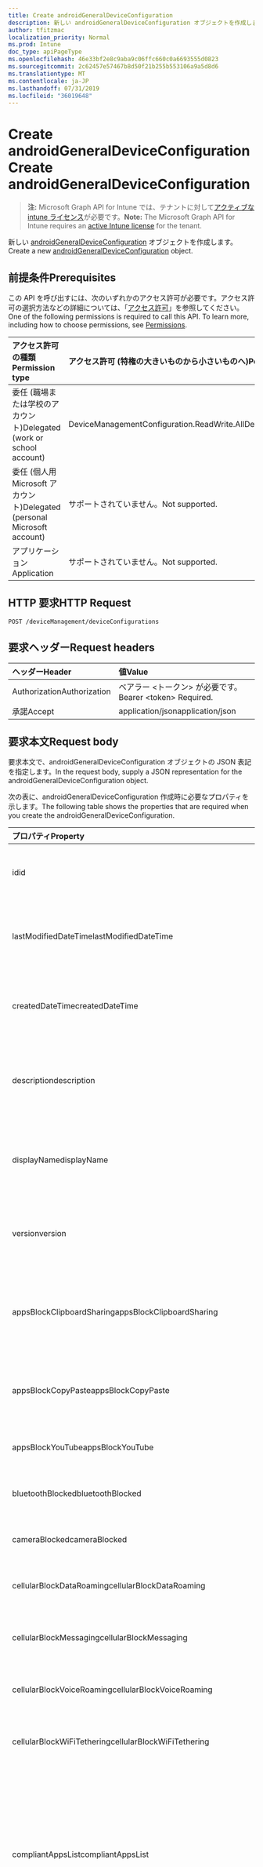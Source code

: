 ```yaml
---
title: Create androidGeneralDeviceConfiguration
description: 新しい androidGeneralDeviceConfiguration オブジェクトを作成します。
author: tfitzmac
localization_priority: Normal
ms.prod: Intune
doc_type: apiPageType
ms.openlocfilehash: 46e33bf2e8c9aba9c06ffc660c0a6693555d0823
ms.sourcegitcommit: 2c62457e57467b8d50f21b255b553106a9a5d8d6
ms.translationtype: MT
ms.contentlocale: ja-JP
ms.lasthandoff: 07/31/2019
ms.locfileid: "36019648"
---
```

# <a name="create-androidgeneraldeviceconfiguration"></a><span data-ttu-id="6b90a-103">Create androidGeneralDeviceConfiguration</span><span class="sxs-lookup"><span data-stu-id="6b90a-103">Create androidGeneralDeviceConfiguration</span></span>

> <span data-ttu-id="6b90a-104">**注:** Microsoft Graph API for Intune では、テナントに対して[アクティブな intune ライセンス](https://go.microsoft.com/fwlink/?linkid=839381)が必要です。</span><span class="sxs-lookup"><span data-stu-id="6b90a-104">**Note:** The Microsoft Graph API for Intune requires an [active Intune license](https://go.microsoft.com/fwlink/?linkid=839381) for the tenant.</span></span>

<span data-ttu-id="6b90a-105">新しい [androidGeneralDeviceConfiguration](../resources/intune-deviceconfig-androidgeneraldeviceconfiguration.md) オブジェクトを作成します。</span><span class="sxs-lookup"><span data-stu-id="6b90a-105">Create a new [androidGeneralDeviceConfiguration](../resources/intune-deviceconfig-androidgeneraldeviceconfiguration.md) object.</span></span>

## <a name="prerequisites"></a><span data-ttu-id="6b90a-106">前提条件</span><span class="sxs-lookup"><span data-stu-id="6b90a-106">Prerequisites</span></span>
<span data-ttu-id="6b90a-p101">この API を呼び出すには、次のいずれかのアクセス許可が必要です。アクセス許可の選択方法などの詳細については、「[アクセス許可](/graph/permissions-reference)」を参照してください。</span><span class="sxs-lookup"><span data-stu-id="6b90a-p101">One of the following permissions is required to call this API. To learn more, including how to choose permissions, see [Permissions](/graph/permissions-reference).</span></span>

|<span data-ttu-id="6b90a-109">アクセス許可の種類</span><span class="sxs-lookup"><span data-stu-id="6b90a-109">Permission type</span></span>|<span data-ttu-id="6b90a-110">アクセス許可 (特権の大きいものから小さいものへ)</span><span class="sxs-lookup"><span data-stu-id="6b90a-110">Permissions (from most to least privileged)</span></span>|
|:---|:---|
|<span data-ttu-id="6b90a-111">委任 (職場または学校のアカウント)</span><span class="sxs-lookup"><span data-stu-id="6b90a-111">Delegated (work or school account)</span></span>|<span data-ttu-id="6b90a-112">DeviceManagementConfiguration.ReadWrite.All</span><span class="sxs-lookup"><span data-stu-id="6b90a-112">DeviceManagementConfiguration.ReadWrite.All</span></span>|
|<span data-ttu-id="6b90a-113">委任 (個人用 Microsoft アカウント)</span><span class="sxs-lookup"><span data-stu-id="6b90a-113">Delegated (personal Microsoft account)</span></span>|<span data-ttu-id="6b90a-114">サポートされていません。</span><span class="sxs-lookup"><span data-stu-id="6b90a-114">Not supported.</span></span>|
|<span data-ttu-id="6b90a-115">アプリケーション</span><span class="sxs-lookup"><span data-stu-id="6b90a-115">Application</span></span>|<span data-ttu-id="6b90a-116">サポートされていません。</span><span class="sxs-lookup"><span data-stu-id="6b90a-116">Not supported.</span></span>|

## <a name="http-request"></a><span data-ttu-id="6b90a-117">HTTP 要求</span><span class="sxs-lookup"><span data-stu-id="6b90a-117">HTTP Request</span></span>
<!-- {
  "blockType": "ignored"
}
-->
``` http
POST /deviceManagement/deviceConfigurations
```

## <a name="request-headers"></a><span data-ttu-id="6b90a-118">要求ヘッダー</span><span class="sxs-lookup"><span data-stu-id="6b90a-118">Request headers</span></span>
|<span data-ttu-id="6b90a-119">ヘッダー</span><span class="sxs-lookup"><span data-stu-id="6b90a-119">Header</span></span>|<span data-ttu-id="6b90a-120">値</span><span class="sxs-lookup"><span data-stu-id="6b90a-120">Value</span></span>|
|:---|:---|
|<span data-ttu-id="6b90a-121">Authorization</span><span class="sxs-lookup"><span data-stu-id="6b90a-121">Authorization</span></span>|<span data-ttu-id="6b90a-122">ベアラー &lt;トークン&gt; が必要です。</span><span class="sxs-lookup"><span data-stu-id="6b90a-122">Bearer &lt;token&gt; Required.</span></span>|
|<span data-ttu-id="6b90a-123">承諾</span><span class="sxs-lookup"><span data-stu-id="6b90a-123">Accept</span></span>|<span data-ttu-id="6b90a-124">application/json</span><span class="sxs-lookup"><span data-stu-id="6b90a-124">application/json</span></span>|

## <a name="request-body"></a><span data-ttu-id="6b90a-125">要求本文</span><span class="sxs-lookup"><span data-stu-id="6b90a-125">Request body</span></span>
<span data-ttu-id="6b90a-126">要求本文で、androidGeneralDeviceConfiguration オブジェクトの JSON 表記を指定します。</span><span class="sxs-lookup"><span data-stu-id="6b90a-126">In the request body, supply a JSON representation for the androidGeneralDeviceConfiguration object.</span></span>

<span data-ttu-id="6b90a-127">次の表に、androidGeneralDeviceConfiguration 作成時に必要なプロパティを示します。</span><span class="sxs-lookup"><span data-stu-id="6b90a-127">The following table shows the properties that are required when you create the androidGeneralDeviceConfiguration.</span></span>

|<span data-ttu-id="6b90a-128">プロパティ</span><span class="sxs-lookup"><span data-stu-id="6b90a-128">Property</span></span>|<span data-ttu-id="6b90a-129">型</span><span class="sxs-lookup"><span data-stu-id="6b90a-129">Type</span></span>|<span data-ttu-id="6b90a-130">説明</span><span class="sxs-lookup"><span data-stu-id="6b90a-130">Description</span></span>|
|:---|:---|:---|
|<span data-ttu-id="6b90a-131">id</span><span class="sxs-lookup"><span data-stu-id="6b90a-131">id</span></span>|<span data-ttu-id="6b90a-132">文字列</span><span class="sxs-lookup"><span data-stu-id="6b90a-132">String</span></span>|<span data-ttu-id="6b90a-133">エンティティのキー。</span><span class="sxs-lookup"><span data-stu-id="6b90a-133">Key of the entity.</span></span> <span data-ttu-id="6b90a-134">[deviceConfiguration](../resources/intune-deviceconfig-deviceconfiguration.md) から継承します</span><span class="sxs-lookup"><span data-stu-id="6b90a-134">Inherited from [deviceConfiguration](../resources/intune-deviceconfig-deviceconfiguration.md)</span></span>|
|<span data-ttu-id="6b90a-135">lastModifiedDateTime</span><span class="sxs-lookup"><span data-stu-id="6b90a-135">lastModifiedDateTime</span></span>|<span data-ttu-id="6b90a-136">DateTimeOffset</span><span class="sxs-lookup"><span data-stu-id="6b90a-136">DateTimeOffset</span></span>|<span data-ttu-id="6b90a-137">オブジェクトの最終更新の DateTime。</span><span class="sxs-lookup"><span data-stu-id="6b90a-137">DateTime the object was last modified.</span></span> <span data-ttu-id="6b90a-138">[deviceConfiguration](../resources/intune-deviceconfig-deviceconfiguration.md) から継承します</span><span class="sxs-lookup"><span data-stu-id="6b90a-138">Inherited from [deviceConfiguration](../resources/intune-deviceconfig-deviceconfiguration.md)</span></span>|
|<span data-ttu-id="6b90a-139">createdDateTime</span><span class="sxs-lookup"><span data-stu-id="6b90a-139">createdDateTime</span></span>|<span data-ttu-id="6b90a-140">DateTimeOffset</span><span class="sxs-lookup"><span data-stu-id="6b90a-140">DateTimeOffset</span></span>|<span data-ttu-id="6b90a-141">オブジェクトが作成された DateTime。</span><span class="sxs-lookup"><span data-stu-id="6b90a-141">DateTime the object was created.</span></span> <span data-ttu-id="6b90a-142">[deviceConfiguration](../resources/intune-deviceconfig-deviceconfiguration.md) から継承します</span><span class="sxs-lookup"><span data-stu-id="6b90a-142">Inherited from [deviceConfiguration](../resources/intune-deviceconfig-deviceconfiguration.md)</span></span>|
|<span data-ttu-id="6b90a-143">description</span><span class="sxs-lookup"><span data-stu-id="6b90a-143">description</span></span>|<span data-ttu-id="6b90a-144">String</span><span class="sxs-lookup"><span data-stu-id="6b90a-144">String</span></span>|<span data-ttu-id="6b90a-145">管理者が指定した、デバイス構成についての説明。</span><span class="sxs-lookup"><span data-stu-id="6b90a-145">Admin provided description of the Device Configuration.</span></span> <span data-ttu-id="6b90a-146">[deviceConfiguration](../resources/intune-deviceconfig-deviceconfiguration.md) から継承します</span><span class="sxs-lookup"><span data-stu-id="6b90a-146">Inherited from [deviceConfiguration](../resources/intune-deviceconfig-deviceconfiguration.md)</span></span>|
|<span data-ttu-id="6b90a-147">displayName</span><span class="sxs-lookup"><span data-stu-id="6b90a-147">displayName</span></span>|<span data-ttu-id="6b90a-148">String</span><span class="sxs-lookup"><span data-stu-id="6b90a-148">String</span></span>|<span data-ttu-id="6b90a-149">管理者が指定した、デバイス構成の名前。</span><span class="sxs-lookup"><span data-stu-id="6b90a-149">Admin provided name of the device configuration.</span></span> <span data-ttu-id="6b90a-150">[deviceConfiguration](../resources/intune-deviceconfig-deviceconfiguration.md) から継承します</span><span class="sxs-lookup"><span data-stu-id="6b90a-150">Inherited from [deviceConfiguration](../resources/intune-deviceconfig-deviceconfiguration.md)</span></span>|
|<span data-ttu-id="6b90a-151">version</span><span class="sxs-lookup"><span data-stu-id="6b90a-151">version</span></span>|<span data-ttu-id="6b90a-152">Int32</span><span class="sxs-lookup"><span data-stu-id="6b90a-152">Int32</span></span>|<span data-ttu-id="6b90a-153">デバイス構成のバージョン。</span><span class="sxs-lookup"><span data-stu-id="6b90a-153">Version of the device configuration.</span></span> <span data-ttu-id="6b90a-154">[deviceConfiguration](../resources/intune-deviceconfig-deviceconfiguration.md) から継承します</span><span class="sxs-lookup"><span data-stu-id="6b90a-154">Inherited from [deviceConfiguration](../resources/intune-deviceconfig-deviceconfiguration.md)</span></span>|
|<span data-ttu-id="6b90a-155">appsBlockClipboardSharing</span><span class="sxs-lookup"><span data-stu-id="6b90a-155">appsBlockClipboardSharing</span></span>|<span data-ttu-id="6b90a-156">Boolean</span><span class="sxs-lookup"><span data-stu-id="6b90a-156">Boolean</span></span>|<span data-ttu-id="6b90a-157">アプリケーション間でコピー/貼り付けを行うためのクリップボードの共有をブロックするかどうかを示します。</span><span class="sxs-lookup"><span data-stu-id="6b90a-157">Indicates whether or not to block clipboard sharing to copy and paste between applications.</span></span>|
|<span data-ttu-id="6b90a-158">appsBlockCopyPaste</span><span class="sxs-lookup"><span data-stu-id="6b90a-158">appsBlockCopyPaste</span></span>|<span data-ttu-id="6b90a-159">Boolean</span><span class="sxs-lookup"><span data-stu-id="6b90a-159">Boolean</span></span>|<span data-ttu-id="6b90a-160">アプリケーション内でのコピー/貼り付けをブロックするかどうかを示します。</span><span class="sxs-lookup"><span data-stu-id="6b90a-160">Indicates whether or not to block copy and paste within applications.</span></span>|
|<span data-ttu-id="6b90a-161">appsBlockYouTube</span><span class="sxs-lookup"><span data-stu-id="6b90a-161">appsBlockYouTube</span></span>|<span data-ttu-id="6b90a-162">Boolean</span><span class="sxs-lookup"><span data-stu-id="6b90a-162">Boolean</span></span>|<span data-ttu-id="6b90a-163">YouTube アプリをブロックするかどうかを示します。</span><span class="sxs-lookup"><span data-stu-id="6b90a-163">Indicates whether or not to block the YouTube app.</span></span>|
|<span data-ttu-id="6b90a-164">bluetoothBlocked</span><span class="sxs-lookup"><span data-stu-id="6b90a-164">bluetoothBlocked</span></span>|<span data-ttu-id="6b90a-165">Boolean</span><span class="sxs-lookup"><span data-stu-id="6b90a-165">Boolean</span></span>|<span data-ttu-id="6b90a-166">Bluetooth をブロックするかどうかを示します。</span><span class="sxs-lookup"><span data-stu-id="6b90a-166">Indicates whether or not to block Bluetooth.</span></span>|
|<span data-ttu-id="6b90a-167">cameraBlocked</span><span class="sxs-lookup"><span data-stu-id="6b90a-167">cameraBlocked</span></span>|<span data-ttu-id="6b90a-168">Boolean</span><span class="sxs-lookup"><span data-stu-id="6b90a-168">Boolean</span></span>|<span data-ttu-id="6b90a-169">カメラの使用を禁止するかどうかを示します。</span><span class="sxs-lookup"><span data-stu-id="6b90a-169">Indicates whether or not to block the use of the camera.</span></span>|
|<span data-ttu-id="6b90a-170">cellularBlockDataRoaming</span><span class="sxs-lookup"><span data-stu-id="6b90a-170">cellularBlockDataRoaming</span></span>|<span data-ttu-id="6b90a-171">Boolean</span><span class="sxs-lookup"><span data-stu-id="6b90a-171">Boolean</span></span>|<span data-ttu-id="6b90a-172">データ ローミングをブロックするかどうかを示します。</span><span class="sxs-lookup"><span data-stu-id="6b90a-172">Indicates whether or not to block data roaming.</span></span>|
|<span data-ttu-id="6b90a-173">cellularBlockMessaging</span><span class="sxs-lookup"><span data-stu-id="6b90a-173">cellularBlockMessaging</span></span>|<span data-ttu-id="6b90a-174">Boolean</span><span class="sxs-lookup"><span data-stu-id="6b90a-174">Boolean</span></span>|<span data-ttu-id="6b90a-175">SMS/MMS メッセージングをブロックするかどうかを示します。</span><span class="sxs-lookup"><span data-stu-id="6b90a-175">Indicates whether or not to block SMS/MMS messaging.</span></span>|
|<span data-ttu-id="6b90a-176">cellularBlockVoiceRoaming</span><span class="sxs-lookup"><span data-stu-id="6b90a-176">cellularBlockVoiceRoaming</span></span>|<span data-ttu-id="6b90a-177">Boolean</span><span class="sxs-lookup"><span data-stu-id="6b90a-177">Boolean</span></span>|<span data-ttu-id="6b90a-178">音声通話ローミングをブロックするかどうかを示します。</span><span class="sxs-lookup"><span data-stu-id="6b90a-178">Indicates whether or not to block voice roaming.</span></span>|
|<span data-ttu-id="6b90a-179">cellularBlockWiFiTethering</span><span class="sxs-lookup"><span data-stu-id="6b90a-179">cellularBlockWiFiTethering</span></span>|<span data-ttu-id="6b90a-180">Boolean</span><span class="sxs-lookup"><span data-stu-id="6b90a-180">Boolean</span></span>|<span data-ttu-id="6b90a-181">Wi-Fi テザリングの同期をブロックするかどうかを示します。</span><span class="sxs-lookup"><span data-stu-id="6b90a-181">Indicates whether or not to block syncing Wi-Fi tethering.</span></span>|
|<span data-ttu-id="6b90a-182">compliantAppsList</span><span class="sxs-lookup"><span data-stu-id="6b90a-182">compliantAppsList</span></span>|<span data-ttu-id="6b90a-183">[appListItem](../resources/intune-deviceconfig-applistitem.md) コレクション</span><span class="sxs-lookup"><span data-stu-id="6b90a-183">[appListItem](../resources/intune-deviceconfig-applistitem.md) collection</span></span>|<span data-ttu-id="6b90a-184">コンプライアンス内のアプリのリスト (CompliantAppListType によって制御される、許可リストまたは禁止リスト)。</span><span class="sxs-lookup"><span data-stu-id="6b90a-184">List of apps in the compliance (either allow list or block list, controlled by CompliantAppListType).</span></span> <span data-ttu-id="6b90a-185">このコレクションには、最大で 10000 個の要素を含めることができます。</span><span class="sxs-lookup"><span data-stu-id="6b90a-185">This collection can contain a maximum of 10000 elements.</span></span>|
|<span data-ttu-id="6b90a-186">compliantAppListType</span><span class="sxs-lookup"><span data-stu-id="6b90a-186">compliantAppListType</span></span>|[<span data-ttu-id="6b90a-187">アプライアンスの種類</span><span class="sxs-lookup"><span data-stu-id="6b90a-187">appListType</span></span>](../resources/intune-deviceconfig-applisttype.md)|<span data-ttu-id="6b90a-188">CompliantAppsList 内にあるリストの種類。</span><span class="sxs-lookup"><span data-stu-id="6b90a-188">Type of list that is in the CompliantAppsList.</span></span> <span data-ttu-id="6b90a-189">可能な値は、`none`、`appsInListCompliant`、`appsNotInListCompliant` です。</span><span class="sxs-lookup"><span data-stu-id="6b90a-189">Possible values are: `none`, `appsInListCompliant`, `appsNotInListCompliant`.</span></span>|
|<span data-ttu-id="6b90a-190">diagnosticDataBlockSubmission</span><span class="sxs-lookup"><span data-stu-id="6b90a-190">diagnosticDataBlockSubmission</span></span>|<span data-ttu-id="6b90a-191">Boolean</span><span class="sxs-lookup"><span data-stu-id="6b90a-191">Boolean</span></span>|<span data-ttu-id="6b90a-192">診断データの送信をブロックするかどうかを示します。</span><span class="sxs-lookup"><span data-stu-id="6b90a-192">Indicates whether or not to block diagnostic data submission.</span></span>|
|<span data-ttu-id="6b90a-193">locationServicesBlocked</span><span class="sxs-lookup"><span data-stu-id="6b90a-193">locationServicesBlocked</span></span>|<span data-ttu-id="6b90a-194">Boolean</span><span class="sxs-lookup"><span data-stu-id="6b90a-194">Boolean</span></span>|<span data-ttu-id="6b90a-195">位置情報サービスをブロックするかどうかを示します。</span><span class="sxs-lookup"><span data-stu-id="6b90a-195">Indicates whether or not to block location services.</span></span>|
|<span data-ttu-id="6b90a-196">googleAccountBlockAutoSync</span><span class="sxs-lookup"><span data-stu-id="6b90a-196">googleAccountBlockAutoSync</span></span>|<span data-ttu-id="6b90a-197">Boolean</span><span class="sxs-lookup"><span data-stu-id="6b90a-197">Boolean</span></span>|<span data-ttu-id="6b90a-198">Google アカウントの自動同期をブロックするかどうかを示します。</span><span class="sxs-lookup"><span data-stu-id="6b90a-198">Indicates whether or not to block Google account auto sync.</span></span>|
|<span data-ttu-id="6b90a-199">googlePlayStoreBlocked</span><span class="sxs-lookup"><span data-stu-id="6b90a-199">googlePlayStoreBlocked</span></span>|<span data-ttu-id="6b90a-200">Boolean</span><span class="sxs-lookup"><span data-stu-id="6b90a-200">Boolean</span></span>|<span data-ttu-id="6b90a-201">Google Play ストアをブロックするかどうかを示します。</span><span class="sxs-lookup"><span data-stu-id="6b90a-201">Indicates whether or not to block the Google Play store.</span></span>|
|<span data-ttu-id="6b90a-202">kioskModeBlockSleepButton</span><span class="sxs-lookup"><span data-stu-id="6b90a-202">kioskModeBlockSleepButton</span></span>|<span data-ttu-id="6b90a-203">Boolean</span><span class="sxs-lookup"><span data-stu-id="6b90a-203">Boolean</span></span>|<span data-ttu-id="6b90a-204">キオスク モード中に画面スリープ ボタンをブロックするかどうかを示します。</span><span class="sxs-lookup"><span data-stu-id="6b90a-204">Indicates whether or not to block the screen sleep button while in Kiosk Mode.</span></span>|
|<span data-ttu-id="6b90a-205">kioskModeBlockVolumeButtons</span><span class="sxs-lookup"><span data-stu-id="6b90a-205">kioskModeBlockVolumeButtons</span></span>|<span data-ttu-id="6b90a-206">Boolean</span><span class="sxs-lookup"><span data-stu-id="6b90a-206">Boolean</span></span>|<span data-ttu-id="6b90a-207">キオスク モード中にボリューム ボタンをブロックするかどうかを示します。</span><span class="sxs-lookup"><span data-stu-id="6b90a-207">Indicates whether or not to block the volume buttons while in Kiosk Mode.</span></span>|
|<span data-ttu-id="6b90a-208">kioskModeApps</span><span class="sxs-lookup"><span data-stu-id="6b90a-208">kioskModeApps</span></span>|<span data-ttu-id="6b90a-209">[appListItem](../resources/intune-deviceconfig-applistitem.md) コレクション</span><span class="sxs-lookup"><span data-stu-id="6b90a-209">[appListItem](../resources/intune-deviceconfig-applistitem.md) collection</span></span>|<span data-ttu-id="6b90a-210">デバイスがキオスク モードのときに実行できるアプリのリスト。</span><span class="sxs-lookup"><span data-stu-id="6b90a-210">A list of apps that will be allowed to run when the device is in Kiosk Mode.</span></span> <span data-ttu-id="6b90a-211">このコレクションには、最大で 500 個の要素を含めることができます。</span><span class="sxs-lookup"><span data-stu-id="6b90a-211">This collection can contain a maximum of 500 elements.</span></span>|
|<span data-ttu-id="6b90a-212">nfcBlocked</span><span class="sxs-lookup"><span data-stu-id="6b90a-212">nfcBlocked</span></span>|<span data-ttu-id="6b90a-213">Boolean</span><span class="sxs-lookup"><span data-stu-id="6b90a-213">Boolean</span></span>|<span data-ttu-id="6b90a-214">近距離無線通信をブロックするかどうかを示します。</span><span class="sxs-lookup"><span data-stu-id="6b90a-214">Indicates whether or not to block Near-Field Communication.</span></span>|
|<span data-ttu-id="6b90a-215">passwordBlockFingerprintUnlock</span><span class="sxs-lookup"><span data-stu-id="6b90a-215">passwordBlockFingerprintUnlock</span></span>|<span data-ttu-id="6b90a-216">Boolean</span><span class="sxs-lookup"><span data-stu-id="6b90a-216">Boolean</span></span>|<span data-ttu-id="6b90a-217">指紋によるロック解除を禁止するかどうかを示します。</span><span class="sxs-lookup"><span data-stu-id="6b90a-217">Indicates whether or not to block fingerprint unlock.</span></span>|
|<span data-ttu-id="6b90a-218">passwordBlockTrustAgents</span><span class="sxs-lookup"><span data-stu-id="6b90a-218">passwordBlockTrustAgents</span></span>|<span data-ttu-id="6b90a-219">Boolean</span><span class="sxs-lookup"><span data-stu-id="6b90a-219">Boolean</span></span>|<span data-ttu-id="6b90a-220">Smart Lock や他の信頼エージェントをブロックするかどうかを示します。</span><span class="sxs-lookup"><span data-stu-id="6b90a-220">Indicates whether or not to block Smart Lock and other trust agents.</span></span>|
|<span data-ttu-id="6b90a-221">passwordExpirationDays</span><span class="sxs-lookup"><span data-stu-id="6b90a-221">passwordExpirationDays</span></span>|<span data-ttu-id="6b90a-222">Int32</span><span class="sxs-lookup"><span data-stu-id="6b90a-222">Int32</span></span>|<span data-ttu-id="6b90a-223">パスワードの有効期限が切れるまでの日数。</span><span class="sxs-lookup"><span data-stu-id="6b90a-223">Number of days before the password expires.</span></span> <span data-ttu-id="6b90a-224">有効な値は 1 から 365 までです</span><span class="sxs-lookup"><span data-stu-id="6b90a-224">Valid values 1 to 365</span></span>|
|<span data-ttu-id="6b90a-225">passwordMinimumLength</span><span class="sxs-lookup"><span data-stu-id="6b90a-225">passwordMinimumLength</span></span>|<span data-ttu-id="6b90a-226">Int32</span><span class="sxs-lookup"><span data-stu-id="6b90a-226">Int32</span></span>|<span data-ttu-id="6b90a-227">パスワードの最小の長さ。</span><span class="sxs-lookup"><span data-stu-id="6b90a-227">Minimum length of passwords.</span></span> <span data-ttu-id="6b90a-228">有効な値は 4 から 16 までです</span><span class="sxs-lookup"><span data-stu-id="6b90a-228">Valid values 4 to 16</span></span>|
|<span data-ttu-id="6b90a-229">passwordMinutesOfInactivityBeforeScreenTimeout</span><span class="sxs-lookup"><span data-stu-id="6b90a-229">passwordMinutesOfInactivityBeforeScreenTimeout</span></span>|<span data-ttu-id="6b90a-230">Int32</span><span class="sxs-lookup"><span data-stu-id="6b90a-230">Int32</span></span>|<span data-ttu-id="6b90a-231">画面がタイムアウトになるまでの非アクティブ時間 (分)。</span><span class="sxs-lookup"><span data-stu-id="6b90a-231">Minutes of inactivity before the screen times out.</span></span>|
|<span data-ttu-id="6b90a-232">passwordPreviousPasswordBlockCount</span><span class="sxs-lookup"><span data-stu-id="6b90a-232">passwordPreviousPasswordBlockCount</span></span>|<span data-ttu-id="6b90a-233">Int32</span><span class="sxs-lookup"><span data-stu-id="6b90a-233">Int32</span></span>|<span data-ttu-id="6b90a-234">ブロックする、以前のパスワードの数。</span><span class="sxs-lookup"><span data-stu-id="6b90a-234">Number of previous passwords to block.</span></span> <span data-ttu-id="6b90a-235">有効な値は 0 から 24 までです</span><span class="sxs-lookup"><span data-stu-id="6b90a-235">Valid values 0 to 24</span></span>|
|<span data-ttu-id="6b90a-236">passwordSignInFailureCountBeforeFactoryReset</span><span class="sxs-lookup"><span data-stu-id="6b90a-236">passwordSignInFailureCountBeforeFactoryReset</span></span>|<span data-ttu-id="6b90a-237">Int32</span><span class="sxs-lookup"><span data-stu-id="6b90a-237">Int32</span></span>|<span data-ttu-id="6b90a-238">出荷時の設定にリセットされるまでの、失敗が許可されるサインインの回数。</span><span class="sxs-lookup"><span data-stu-id="6b90a-238">Number of sign in failures allowed before factory reset.</span></span> <span data-ttu-id="6b90a-239">有効な値は1から16までです</span><span class="sxs-lookup"><span data-stu-id="6b90a-239">Valid values 1 to 16</span></span>|
|<span data-ttu-id="6b90a-240">passwordRequiredType</span><span class="sxs-lookup"><span data-stu-id="6b90a-240">passwordRequiredType</span></span>|[<span data-ttu-id="6b90a-241">androidRequiredPasswordType</span><span class="sxs-lookup"><span data-stu-id="6b90a-241">androidRequiredPasswordType</span></span>](../resources/intune-deviceconfig-androidrequiredpasswordtype.md)|<span data-ttu-id="6b90a-242">必要なパスワードの種類。</span><span class="sxs-lookup"><span data-stu-id="6b90a-242">Type of password that is required.</span></span> <span data-ttu-id="6b90a-243">可能な値は、`deviceDefault`、`alphabetic`、`alphanumeric`、`alphanumericWithSymbols`、`lowSecurityBiometric`、`numeric`、`numericComplex`、`any` です。</span><span class="sxs-lookup"><span data-stu-id="6b90a-243">Possible values are: `deviceDefault`, `alphabetic`, `alphanumeric`, `alphanumericWithSymbols`, `lowSecurityBiometric`, `numeric`, `numericComplex`, `any`.</span></span>|
|<span data-ttu-id="6b90a-244">passwordRequired</span><span class="sxs-lookup"><span data-stu-id="6b90a-244">passwordRequired</span></span>|<span data-ttu-id="6b90a-245">Boolean</span><span class="sxs-lookup"><span data-stu-id="6b90a-245">Boolean</span></span>|<span data-ttu-id="6b90a-246">パスワードを要求するかどうかを指定します。</span><span class="sxs-lookup"><span data-stu-id="6b90a-246">Indicates whether or not to require a password.</span></span>|
|<span data-ttu-id="6b90a-247">powerOffBlocked</span><span class="sxs-lookup"><span data-stu-id="6b90a-247">powerOffBlocked</span></span>|<span data-ttu-id="6b90a-248">Boolean</span><span class="sxs-lookup"><span data-stu-id="6b90a-248">Boolean</span></span>|<span data-ttu-id="6b90a-249">デバイスの電源オフをブロックするかどうかを示します。</span><span class="sxs-lookup"><span data-stu-id="6b90a-249">Indicates whether or not to block powering off the device.</span></span>|
|<span data-ttu-id="6b90a-250">factoryResetBlocked</span><span class="sxs-lookup"><span data-stu-id="6b90a-250">factoryResetBlocked</span></span>|<span data-ttu-id="6b90a-251">Boolean</span><span class="sxs-lookup"><span data-stu-id="6b90a-251">Boolean</span></span>|<span data-ttu-id="6b90a-252">ユーザーが出荷時の設定にリセットできないようにするかどうかを示します。</span><span class="sxs-lookup"><span data-stu-id="6b90a-252">Indicates whether or not to block user performing a factory reset.</span></span>|
|<span data-ttu-id="6b90a-253">screenCaptureBlocked</span><span class="sxs-lookup"><span data-stu-id="6b90a-253">screenCaptureBlocked</span></span>|<span data-ttu-id="6b90a-254">Boolean</span><span class="sxs-lookup"><span data-stu-id="6b90a-254">Boolean</span></span>|<span data-ttu-id="6b90a-255">スクリーンショットを禁止するかどうかを示します。</span><span class="sxs-lookup"><span data-stu-id="6b90a-255">Indicates whether or not to block screenshots.</span></span>|
|<span data-ttu-id="6b90a-256">deviceSharingAllowed</span><span class="sxs-lookup"><span data-stu-id="6b90a-256">deviceSharingAllowed</span></span>|<span data-ttu-id="6b90a-257">Boolean</span><span class="sxs-lookup"><span data-stu-id="6b90a-257">Boolean</span></span>|<span data-ttu-id="6b90a-258">デバイスの共有モードを許可するかどうかを示します。</span><span class="sxs-lookup"><span data-stu-id="6b90a-258">Indicates whether or not to allow device sharing mode.</span></span>|
|<span data-ttu-id="6b90a-259">storageBlockGoogleBackup</span><span class="sxs-lookup"><span data-stu-id="6b90a-259">storageBlockGoogleBackup</span></span>|<span data-ttu-id="6b90a-260">Boolean</span><span class="sxs-lookup"><span data-stu-id="6b90a-260">Boolean</span></span>|<span data-ttu-id="6b90a-261">Google バックアップを禁止するかどうかを示します。</span><span class="sxs-lookup"><span data-stu-id="6b90a-261">Indicates whether or not to block Google Backup.</span></span>|
|<span data-ttu-id="6b90a-262">storageBlockRemovableStorage</span><span class="sxs-lookup"><span data-stu-id="6b90a-262">storageBlockRemovableStorage</span></span>|<span data-ttu-id="6b90a-263">Boolean</span><span class="sxs-lookup"><span data-stu-id="6b90a-263">Boolean</span></span>|<span data-ttu-id="6b90a-264">リムーバブル記憶域の使用を禁止するかどうかを示します。</span><span class="sxs-lookup"><span data-stu-id="6b90a-264">Indicates whether or not to block removable storage usage.</span></span>|
|<span data-ttu-id="6b90a-265">storageRequireDeviceEncryption</span><span class="sxs-lookup"><span data-stu-id="6b90a-265">storageRequireDeviceEncryption</span></span>|<span data-ttu-id="6b90a-266">Boolean</span><span class="sxs-lookup"><span data-stu-id="6b90a-266">Boolean</span></span>|<span data-ttu-id="6b90a-267">デバイスの暗号化が必要かどうかを示します。</span><span class="sxs-lookup"><span data-stu-id="6b90a-267">Indicates whether or not to require device encryption.</span></span>|
|<span data-ttu-id="6b90a-268">storageRequireRemovableStorageEncryption</span><span class="sxs-lookup"><span data-stu-id="6b90a-268">storageRequireRemovableStorageEncryption</span></span>|<span data-ttu-id="6b90a-269">Boolean</span><span class="sxs-lookup"><span data-stu-id="6b90a-269">Boolean</span></span>|<span data-ttu-id="6b90a-270">リムーバブル記憶域の暗号化が必要かどうかを示します。</span><span class="sxs-lookup"><span data-stu-id="6b90a-270">Indicates whether or not to require removable storage encryption.</span></span>|
|<span data-ttu-id="6b90a-271">voiceAssistantBlocked</span><span class="sxs-lookup"><span data-stu-id="6b90a-271">voiceAssistantBlocked</span></span>|<span data-ttu-id="6b90a-272">Boolean</span><span class="sxs-lookup"><span data-stu-id="6b90a-272">Boolean</span></span>|<span data-ttu-id="6b90a-273">音声アシスタントの使用を禁止するかどうかを示します。</span><span class="sxs-lookup"><span data-stu-id="6b90a-273">Indicates whether or not to block the use of the Voice Assistant.</span></span>|
|<span data-ttu-id="6b90a-274">voiceDialingBlocked</span><span class="sxs-lookup"><span data-stu-id="6b90a-274">voiceDialingBlocked</span></span>|<span data-ttu-id="6b90a-275">Boolean</span><span class="sxs-lookup"><span data-stu-id="6b90a-275">Boolean</span></span>|<span data-ttu-id="6b90a-276">音声ダイヤルをブロックするかどうかを示します。</span><span class="sxs-lookup"><span data-stu-id="6b90a-276">Indicates whether or not to block voice dialing.</span></span>|
|<span data-ttu-id="6b90a-277">webBrowserBlockPopups</span><span class="sxs-lookup"><span data-stu-id="6b90a-277">webBrowserBlockPopups</span></span>|<span data-ttu-id="6b90a-278">Boolean</span><span class="sxs-lookup"><span data-stu-id="6b90a-278">Boolean</span></span>|<span data-ttu-id="6b90a-279">Web ブラウザー内のポップアップをブロックするかどうかを示します。</span><span class="sxs-lookup"><span data-stu-id="6b90a-279">Indicates whether or not to block popups within the web browser.</span></span>|
|<span data-ttu-id="6b90a-280">webBrowserBlockAutofill</span><span class="sxs-lookup"><span data-stu-id="6b90a-280">webBrowserBlockAutofill</span></span>|<span data-ttu-id="6b90a-281">Boolean</span><span class="sxs-lookup"><span data-stu-id="6b90a-281">Boolean</span></span>|<span data-ttu-id="6b90a-282">Web ブラウザーの自動塗りつぶし機能をブロックするかどうかを示します。</span><span class="sxs-lookup"><span data-stu-id="6b90a-282">Indicates whether or not to block the web browser's auto fill feature.</span></span>|
|<span data-ttu-id="6b90a-283">webBrowserBlockJavaScript</span><span class="sxs-lookup"><span data-stu-id="6b90a-283">webBrowserBlockJavaScript</span></span>|<span data-ttu-id="6b90a-284">Boolean</span><span class="sxs-lookup"><span data-stu-id="6b90a-284">Boolean</span></span>|<span data-ttu-id="6b90a-285">Web ブラウザー内の JavaScript をブロックするかどうかを示します。</span><span class="sxs-lookup"><span data-stu-id="6b90a-285">Indicates whether or not to block JavaScript within the web browser.</span></span>|
|<span data-ttu-id="6b90a-286">webBrowserBlocked</span><span class="sxs-lookup"><span data-stu-id="6b90a-286">webBrowserBlocked</span></span>|<span data-ttu-id="6b90a-287">Boolean</span><span class="sxs-lookup"><span data-stu-id="6b90a-287">Boolean</span></span>|<span data-ttu-id="6b90a-288">Web ブラウザーをブロックするかどうかを示します。</span><span class="sxs-lookup"><span data-stu-id="6b90a-288">Indicates whether or not to block the web browser.</span></span>|
|<span data-ttu-id="6b90a-289">webBrowserCookieSettings</span><span class="sxs-lookup"><span data-stu-id="6b90a-289">webBrowserCookieSettings</span></span>|[<span data-ttu-id="6b90a-290">webBrowserCookieSettings</span><span class="sxs-lookup"><span data-stu-id="6b90a-290">webBrowserCookieSettings</span></span>](../resources/intune-deviceconfig-webbrowsercookiesettings.md)|<span data-ttu-id="6b90a-291">Web ブラウザー内の Cookie の設定。</span><span class="sxs-lookup"><span data-stu-id="6b90a-291">Cookie settings within the web browser.</span></span> <span data-ttu-id="6b90a-292">可能な値は、`browserDefault`、`blockAlways`、`allowCurrentWebSite`、`allowFromWebsitesVisited`、`allowAlways` です。</span><span class="sxs-lookup"><span data-stu-id="6b90a-292">Possible values are: `browserDefault`, `blockAlways`, `allowCurrentWebSite`, `allowFromWebsitesVisited`, `allowAlways`.</span></span>|
|<span data-ttu-id="6b90a-293">wiFiBlocked</span><span class="sxs-lookup"><span data-stu-id="6b90a-293">wiFiBlocked</span></span>|<span data-ttu-id="6b90a-294">Boolean</span><span class="sxs-lookup"><span data-stu-id="6b90a-294">Boolean</span></span>|<span data-ttu-id="6b90a-295">Wi-Fi の同期をブロックするかどうかを示します。</span><span class="sxs-lookup"><span data-stu-id="6b90a-295">Indicates whether or not to block syncing Wi-Fi.</span></span>|
|<span data-ttu-id="6b90a-296">appsInstallAllowList</span><span class="sxs-lookup"><span data-stu-id="6b90a-296">appsInstallAllowList</span></span>|<span data-ttu-id="6b90a-297">[appListItem](../resources/intune-deviceconfig-applistitem.md) コレクション</span><span class="sxs-lookup"><span data-stu-id="6b90a-297">[appListItem](../resources/intune-deviceconfig-applistitem.md) collection</span></span>|<span data-ttu-id="6b90a-298">KNOX デバイス上にインストールできるアプリのリスト。</span><span class="sxs-lookup"><span data-stu-id="6b90a-298">List of apps which can be installed on the KNOX device.</span></span> <span data-ttu-id="6b90a-299">このコレクションには、最大で 500 個の要素を含めることができます。</span><span class="sxs-lookup"><span data-stu-id="6b90a-299">This collection can contain a maximum of 500 elements.</span></span>|
|<span data-ttu-id="6b90a-300">appsLaunchBlockList</span><span class="sxs-lookup"><span data-stu-id="6b90a-300">appsLaunchBlockList</span></span>|<span data-ttu-id="6b90a-301">[appListItem](../resources/intune-deviceconfig-applistitem.md) コレクション</span><span class="sxs-lookup"><span data-stu-id="6b90a-301">[appListItem](../resources/intune-deviceconfig-applistitem.md) collection</span></span>|<span data-ttu-id="6b90a-302">KNOX デバイス上での起動がブロックされているアプリのリスト。</span><span class="sxs-lookup"><span data-stu-id="6b90a-302">List of apps which are blocked from being launched on the KNOX device.</span></span> <span data-ttu-id="6b90a-303">このコレクションには、最大で 500 個の要素を含めることができます。</span><span class="sxs-lookup"><span data-stu-id="6b90a-303">This collection can contain a maximum of 500 elements.</span></span>|
|<span data-ttu-id="6b90a-304">appsHideList</span><span class="sxs-lookup"><span data-stu-id="6b90a-304">appsHideList</span></span>|<span data-ttu-id="6b90a-305">[appListItem](../resources/intune-deviceconfig-applistitem.md) コレクション</span><span class="sxs-lookup"><span data-stu-id="6b90a-305">[appListItem](../resources/intune-deviceconfig-applistitem.md) collection</span></span>|<span data-ttu-id="6b90a-306">KNOX デバイス上で非表示にするアプリのリスト。</span><span class="sxs-lookup"><span data-stu-id="6b90a-306">List of apps to be hidden on the KNOX device.</span></span> <span data-ttu-id="6b90a-307">このコレクションには、最大で 500 個の要素を含めることができます。</span><span class="sxs-lookup"><span data-stu-id="6b90a-307">This collection can contain a maximum of 500 elements.</span></span>|
|<span data-ttu-id="6b90a-308">securityRequireVerifyApps</span><span class="sxs-lookup"><span data-stu-id="6b90a-308">securityRequireVerifyApps</span></span>|<span data-ttu-id="6b90a-309">Boolean</span><span class="sxs-lookup"><span data-stu-id="6b90a-309">Boolean</span></span>|<span data-ttu-id="6b90a-310">Android の検証アプリ機能をオンにするよう要求します。</span><span class="sxs-lookup"><span data-stu-id="6b90a-310">Require the Android Verify apps feature is turned on.</span></span>|



## <a name="response"></a><span data-ttu-id="6b90a-311">応答</span><span class="sxs-lookup"><span data-stu-id="6b90a-311">Response</span></span>
<span data-ttu-id="6b90a-312">成功した場合、このメソッドは `201 Created` 応答コードと、応答本文で [androidGeneralDeviceConfiguration](../resources/intune-deviceconfig-androidgeneraldeviceconfiguration.md) オブジェクトを返します。</span><span class="sxs-lookup"><span data-stu-id="6b90a-312">If successful, this method returns a `201 Created` response code and a [androidGeneralDeviceConfiguration](../resources/intune-deviceconfig-androidgeneraldeviceconfiguration.md) object in the response body.</span></span>

## <a name="example"></a><span data-ttu-id="6b90a-313">例</span><span class="sxs-lookup"><span data-stu-id="6b90a-313">Example</span></span>

### <a name="request"></a><span data-ttu-id="6b90a-314">要求</span><span class="sxs-lookup"><span data-stu-id="6b90a-314">Request</span></span>
<span data-ttu-id="6b90a-315">以下は、要求の例です。</span><span class="sxs-lookup"><span data-stu-id="6b90a-315">Here is an example of the request.</span></span>
``` http
POST https://graph.microsoft.com/v1.0/deviceManagement/deviceConfigurations
Content-type: application/json
Content-length: 3033

{
  "@odata.type": "#microsoft.graph.androidGeneralDeviceConfiguration",
  "description": "Description value",
  "displayName": "Display Name value",
  "version": 7,
  "appsBlockClipboardSharing": true,
  "appsBlockCopyPaste": true,
  "appsBlockYouTube": true,
  "bluetoothBlocked": true,
  "cameraBlocked": true,
  "cellularBlockDataRoaming": true,
  "cellularBlockMessaging": true,
  "cellularBlockVoiceRoaming": true,
  "cellularBlockWiFiTethering": true,
  "compliantAppsList": [
    {
      "@odata.type": "microsoft.graph.appListItem",
      "name": "Name value",
      "publisher": "Publisher value",
      "appStoreUrl": "https://example.com/appStoreUrl/",
      "appId": "App Id value"
    }
  ],
  "compliantAppListType": "appsInListCompliant",
  "diagnosticDataBlockSubmission": true,
  "locationServicesBlocked": true,
  "googleAccountBlockAutoSync": true,
  "googlePlayStoreBlocked": true,
  "kioskModeBlockSleepButton": true,
  "kioskModeBlockVolumeButtons": true,
  "kioskModeApps": [
    {
      "@odata.type": "microsoft.graph.appListItem",
      "name": "Name value",
      "publisher": "Publisher value",
      "appStoreUrl": "https://example.com/appStoreUrl/",
      "appId": "App Id value"
    }
  ],
  "nfcBlocked": true,
  "passwordBlockFingerprintUnlock": true,
  "passwordBlockTrustAgents": true,
  "passwordExpirationDays": 6,
  "passwordMinimumLength": 5,
  "passwordMinutesOfInactivityBeforeScreenTimeout": 14,
  "passwordPreviousPasswordBlockCount": 2,
  "passwordSignInFailureCountBeforeFactoryReset": 12,
  "passwordRequiredType": "alphabetic",
  "passwordRequired": true,
  "powerOffBlocked": true,
  "factoryResetBlocked": true,
  "screenCaptureBlocked": true,
  "deviceSharingAllowed": true,
  "storageBlockGoogleBackup": true,
  "storageBlockRemovableStorage": true,
  "storageRequireDeviceEncryption": true,
  "storageRequireRemovableStorageEncryption": true,
  "voiceAssistantBlocked": true,
  "voiceDialingBlocked": true,
  "webBrowserBlockPopups": true,
  "webBrowserBlockAutofill": true,
  "webBrowserBlockJavaScript": true,
  "webBrowserBlocked": true,
  "webBrowserCookieSettings": "blockAlways",
  "wiFiBlocked": true,
  "appsInstallAllowList": [
    {
      "@odata.type": "microsoft.graph.appListItem",
      "name": "Name value",
      "publisher": "Publisher value",
      "appStoreUrl": "https://example.com/appStoreUrl/",
      "appId": "App Id value"
    }
  ],
  "appsLaunchBlockList": [
    {
      "@odata.type": "microsoft.graph.appListItem",
      "name": "Name value",
      "publisher": "Publisher value",
      "appStoreUrl": "https://example.com/appStoreUrl/",
      "appId": "App Id value"
    }
  ],
  "appsHideList": [
    {
      "@odata.type": "microsoft.graph.appListItem",
      "name": "Name value",
      "publisher": "Publisher value",
      "appStoreUrl": "https://example.com/appStoreUrl/",
      "appId": "App Id value"
    }
  ],
  "securityRequireVerifyApps": true
}
```

### <a name="response"></a><span data-ttu-id="6b90a-316">応答</span><span class="sxs-lookup"><span data-stu-id="6b90a-316">Response</span></span>
<span data-ttu-id="6b90a-p120">以下は、応答の例です。注:簡潔にするために、ここに示す応答オブジェクトは切り詰められている場合があります。すべてのプロパティは実際の呼び出しから返されます。</span><span class="sxs-lookup"><span data-stu-id="6b90a-p120">Here is an example of the response. Note: The response object shown here may be truncated for brevity. All of the properties will be returned from an actual call.</span></span>
``` http
HTTP/1.1 201 Created
Content-Type: application/json
Content-Length: 3205

{
  "@odata.type": "#microsoft.graph.androidGeneralDeviceConfiguration",
  "id": "9e00d534-d534-9e00-34d5-009e34d5009e",
  "lastModifiedDateTime": "2017-01-01T00:00:35.1329464-08:00",
  "createdDateTime": "2017-01-01T00:02:43.5775965-08:00",
  "description": "Description value",
  "displayName": "Display Name value",
  "version": 7,
  "appsBlockClipboardSharing": true,
  "appsBlockCopyPaste": true,
  "appsBlockYouTube": true,
  "bluetoothBlocked": true,
  "cameraBlocked": true,
  "cellularBlockDataRoaming": true,
  "cellularBlockMessaging": true,
  "cellularBlockVoiceRoaming": true,
  "cellularBlockWiFiTethering": true,
  "compliantAppsList": [
    {
      "@odata.type": "microsoft.graph.appListItem",
      "name": "Name value",
      "publisher": "Publisher value",
      "appStoreUrl": "https://example.com/appStoreUrl/",
      "appId": "App Id value"
    }
  ],
  "compliantAppListType": "appsInListCompliant",
  "diagnosticDataBlockSubmission": true,
  "locationServicesBlocked": true,
  "googleAccountBlockAutoSync": true,
  "googlePlayStoreBlocked": true,
  "kioskModeBlockSleepButton": true,
  "kioskModeBlockVolumeButtons": true,
  "kioskModeApps": [
    {
      "@odata.type": "microsoft.graph.appListItem",
      "name": "Name value",
      "publisher": "Publisher value",
      "appStoreUrl": "https://example.com/appStoreUrl/",
      "appId": "App Id value"
    }
  ],
  "nfcBlocked": true,
  "passwordBlockFingerprintUnlock": true,
  "passwordBlockTrustAgents": true,
  "passwordExpirationDays": 6,
  "passwordMinimumLength": 5,
  "passwordMinutesOfInactivityBeforeScreenTimeout": 14,
  "passwordPreviousPasswordBlockCount": 2,
  "passwordSignInFailureCountBeforeFactoryReset": 12,
  "passwordRequiredType": "alphabetic",
  "passwordRequired": true,
  "powerOffBlocked": true,
  "factoryResetBlocked": true,
  "screenCaptureBlocked": true,
  "deviceSharingAllowed": true,
  "storageBlockGoogleBackup": true,
  "storageBlockRemovableStorage": true,
  "storageRequireDeviceEncryption": true,
  "storageRequireRemovableStorageEncryption": true,
  "voiceAssistantBlocked": true,
  "voiceDialingBlocked": true,
  "webBrowserBlockPopups": true,
  "webBrowserBlockAutofill": true,
  "webBrowserBlockJavaScript": true,
  "webBrowserBlocked": true,
  "webBrowserCookieSettings": "blockAlways",
  "wiFiBlocked": true,
  "appsInstallAllowList": [
    {
      "@odata.type": "microsoft.graph.appListItem",
      "name": "Name value",
      "publisher": "Publisher value",
      "appStoreUrl": "https://example.com/appStoreUrl/",
      "appId": "App Id value"
    }
  ],
  "appsLaunchBlockList": [
    {
      "@odata.type": "microsoft.graph.appListItem",
      "name": "Name value",
      "publisher": "Publisher value",
      "appStoreUrl": "https://example.com/appStoreUrl/",
      "appId": "App Id value"
    }
  ],
  "appsHideList": [
    {
      "@odata.type": "microsoft.graph.appListItem",
      "name": "Name value",
      "publisher": "Publisher value",
      "appStoreUrl": "https://example.com/appStoreUrl/",
      "appId": "App Id value"
    }
  ],
  "securityRequireVerifyApps": true
}
```



